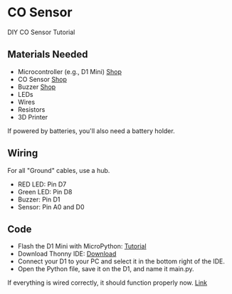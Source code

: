 # CO Sensor
DIY CO Sensor Tutorial

## Materials Needed

- Microcontroller (e.g., D1 Mini) [Shop](https://www.makershop.de/plattformen/d1-mini/wemos-d1-mini/)
- CO Sensor [Shop](https://www.makershop.de/sensoren/gas/mq-7-kohlenmonoxid-sensor/)
- Buzzer [Shop](https://www.az-delivery.de/products/buzzer-modul-passiv)
- LEDs
- Wires
- Resistors
- 3D Printer

If powered by batteries, you'll also need a battery holder.

## Wiring
For all "Ground" cables, use a hub.

- RED LED: Pin D7
- Green LED: Pin D8
- Buzzer: Pin D1
- Sensor: Pin A0 and D0

## Code

- Flash the D1 Mini with MicroPython: [Tutorial](https://www.wemos.cc/en/latest/tutorials/d1/get_started_with_micropython_d1.html)
- Download Thonny IDE: [Download](https://thonny.org/)
- Connect your D1 to your PC and select it in the bottom right of the IDE.
- Open the Python file, save it on the D1, and name it main.py.

If everything is wired correctly, it should function properly now.
<a href="https://www.makershop.de/plattformen/d1-mini/wemos-d1-mini/" target="_blank">Link</a>

